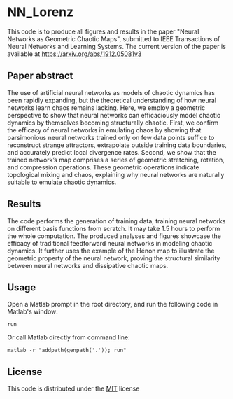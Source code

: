 # NN_Lorenz

This code is to produce all figures and results in the paper "Neural Networks as Geometric Chaotic Maps", 
submitted to IEEE Transactions of Neural Networks and Learning Systems. The current version of the paper 
is available at https://arxiv.org/abs/1912.05081v3

## Paper abstract

The use of artificial neural networks as models of chaotic dynamics has been rapidly expanding, but the 
theoretical understanding of how neural networks learn chaos remains lacking. Here, we employ a geometric 
perspective to show that neural networks can efficaciously model chaotic dynamics by themselves becoming 
structurally chaotic. First, we confirm the efficacy of neural networks in emulating chaos by showing that 
parsimonious neural networks trained only on few data points suffice to reconstruct strange attractors, 
extrapolate outside training data boundaries, and accurately predict local divergence rates. Second, we show 
that the trained network’s map comprises a series of geometric stretching, rotation, and compression 
operations. These geometric operations indicate topological mixing and chaos, explaining why neural networks 
are naturally suitable to emulate chaotic dynamics.

## Results

The code performs the generation of training data, training neural networks on different basis functions 
from scratch. It may take 1.5 hours to perform the whole computation. The produced analyses and figures 
showcase the efficacy of traditional feedforward neural networks in modeling chaotic dynamics. It further 
uses the example of the Hénon map to illustrate the geometric property of the neural network, proving the 
structural similarity between neural networks and dissipative chaotic maps.

## Usage

Open a Matlab prompt in the root directory, and run the following code in Matlab's window: 

    run
    
Or call Matlab directly from command line:

    matlab -r "addpath(genpath('.')); run"

## License

This code is distributed under the [MIT](http://opensource.org/licenses/mit-license.php) license

